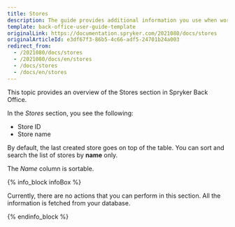 ```yaml
---
title: Stores
description: The guide provides additional information you use when working with stores in the Back Office.
template: back-office-user-guide-template
originalLink: https://documentation.spryker.com/2021080/docs/stores
originalArticleId: e3df67f3-86b5-4c66-adf5-24701b24a003
redirect_from:
  - /2021080/docs/stores
  - /2021080/docs/en/stores
  - /docs/stores
  - /docs/en/stores
---
```


This topic provides an overview of the Stores section in Spryker Back Office.

In the *Stores* section, you see the following:
* Store ID
* Store name

By default, the last created store goes on top of the table. You can sort and search the list of stores by **name** only.

The *Name* column is sortable.

{% info_block infoBox %}

Currently, there are no actions that you can perform in this section. All the information is fetched from your database.

{% endinfo_block %}

